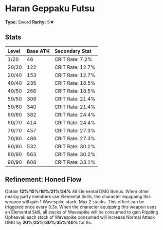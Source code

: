 # Haran Geppaku Futsu

**Type:** Sword
**Rarity:** 5★

## Stats

| Level | Base ATK | Secondary Stat |
| :--- | :--- | :--- |
| 1/20 | 46 | CRIT Rate: 7.2% |
| 20/20 | 122 | CRIT Rate: 12.7% |
| 20/40 | 153 | CRIT Rate: 12.7% |
| 40/40 | 235 | CRIT Rate: 18.5% |
| 40/50 | 266 | CRIT Rate: 18.5% |
| 50/50 | 308 | CRIT Rate: 21.4% |
| 50/60 | 340 | CRIT Rate: 21.4% |
| 60/60 | 382 | CRIT Rate: 24.4% |
| 60/70 | 414 | CRIT Rate: 24.4% |
| 70/70 | 457 | CRIT Rate: 27.3% |
| 70/80 | 488 | CRIT Rate: 27.3% |
| 80/80 | 532 | CRIT Rate: 30.2% |
| 80/90 | 563 | CRIT Rate: 30.2% |
| 90/90 | 608 | CRIT Rate: 33.1% |

## Refinement: Honed Flow

Obtain **12%**/**15%**/**18%**/**21%**/**24%** All Elemental DMG Bonus. When other nearby party members use Elemental Skills, the character equipping this weapon will gain 1 Wavespike stack. Max 2 stacks. This effect can be triggered once every 0.3s. When the character equipping this weapon uses an Elemental Skill, all stacks of Wavespike will be consumed to gain Rippling Upheaval: each stack of Wavespike consumed will increase Normal Attack DMG by **20%**/**25%**/**30%**/**35%**/**40%** for 8s.

